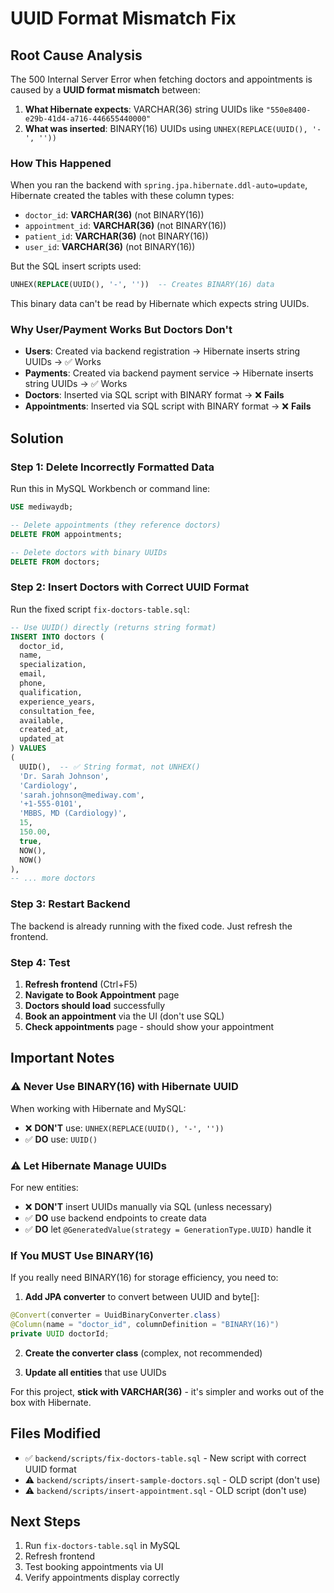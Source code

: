 # UUID Format Mismatch Fix

## Root Cause Analysis

The 500 Internal Server Error when fetching doctors and appointments is caused by a **UUID format mismatch** between:

1. **What Hibernate expects**: VARCHAR(36) string UUIDs like `"550e8400-e29b-41d4-a716-446655440000"`
2. **What was inserted**: BINARY(16) UUIDs using `UNHEX(REPLACE(UUID(), '-', ''))`

### How This Happened

When you ran the backend with `spring.jpa.hibernate.ddl-auto=update`, Hibernate created the tables with these column types:
- `doctor_id`: **VARCHAR(36)** (not BINARY(16))
- `appointment_id`: **VARCHAR(36)** (not BINARY(16))  
- `patient_id`: **VARCHAR(36)** (not BINARY(16))
- `user_id`: **VARCHAR(36)** (not BINARY(16))

But the SQL insert scripts used:
```sql
UNHEX(REPLACE(UUID(), '-', ''))  -- Creates BINARY(16) data
```

This binary data can't be read by Hibernate which expects string UUIDs.

### Why User/Payment Works But Doctors Don't

- **Users**: Created via backend registration → Hibernate inserts string UUIDs → ✅ Works
- **Payments**: Created via backend payment service → Hibernate inserts string UUIDs → ✅ Works  
- **Doctors**: Inserted via SQL script with BINARY format → ❌ **Fails**
- **Appointments**: Inserted via SQL script with BINARY format → ❌ **Fails**

## Solution

### Step 1: Delete Incorrectly Formatted Data

Run this in MySQL Workbench or command line:

```sql
USE mediwaydb;

-- Delete appointments (they reference doctors)
DELETE FROM appointments;

-- Delete doctors with binary UUIDs
DELETE FROM doctors;
```

### Step 2: Insert Doctors with Correct UUID Format

Run the fixed script `fix-doctors-table.sql`:

```sql
-- Use UUID() directly (returns string format)
INSERT INTO doctors (
  doctor_id,
  name,
  specialization,
  email,
  phone,
  qualification,
  experience_years,
  consultation_fee,
  available,
  created_at,
  updated_at
) VALUES
(
  UUID(),  -- ✅ String format, not UNHEX()
  'Dr. Sarah Johnson',
  'Cardiology',
  'sarah.johnson@mediway.com',
  '+1-555-0101',
  'MBBS, MD (Cardiology)',
  15,
  150.00,
  true,
  NOW(),
  NOW()
),
-- ... more doctors
```

### Step 3: Restart Backend

The backend is already running with the fixed code. Just refresh the frontend.

### Step 4: Test

1. **Refresh frontend** (Ctrl+F5)
2. **Navigate to Book Appointment** page
3. **Doctors should load** successfully
4. **Book an appointment** via the UI (don't use SQL)
5. **Check appointments** page - should show your appointment

## Important Notes

### ⚠️ Never Use BINARY(16) with Hibernate UUID

When working with Hibernate and MySQL:
- ❌ **DON'T** use: `UNHEX(REPLACE(UUID(), '-', ''))`
- ✅ **DO** use: `UUID()`

### ⚠️ Let Hibernate Manage UUIDs

For new entities:
- ❌ **DON'T** insert UUIDs manually via SQL (unless necessary)
- ✅ **DO** use backend endpoints to create data
- ✅ **DO** let `@GeneratedValue(strategy = GenerationType.UUID)` handle it

### If You MUST Use BINARY(16)

If you really need BINARY(16) for storage efficiency, you need to:

1. **Add JPA converter** to convert between UUID and byte[]:
```java
@Convert(converter = UuidBinaryConverter.class)
@Column(name = "doctor_id", columnDefinition = "BINARY(16)")
private UUID doctorId;
```

2. **Create the converter class** (complex, not recommended)

3. **Update all entities** that use UUIDs

For this project, **stick with VARCHAR(36)** - it's simpler and works out of the box with Hibernate.

## Files Modified

- ✅ `backend/scripts/fix-doctors-table.sql` - New script with correct UUID format
- ⚠️ `backend/scripts/insert-sample-doctors.sql` - OLD script (don't use)
- ⚠️ `backend/scripts/insert-appointment.sql` - OLD script (don't use)

## Next Steps

1. Run `fix-doctors-table.sql` in MySQL
2. Refresh frontend
3. Test booking appointments via UI
4. Verify appointments display correctly
